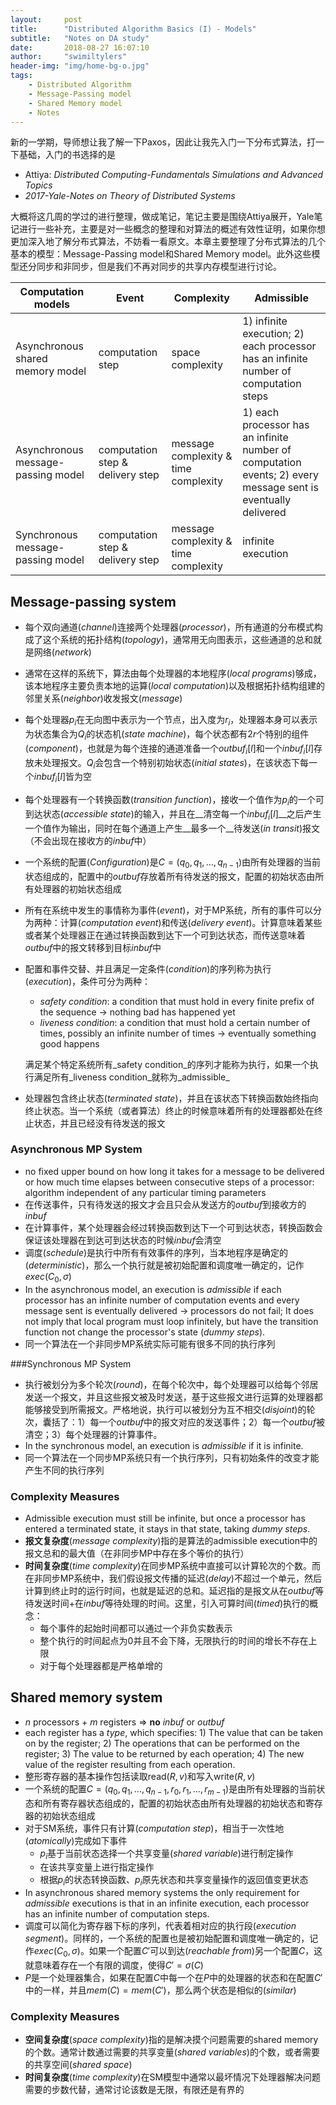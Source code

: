 ```yaml
---
layout:     post
title:      "Distributed Algorithm Basics (I) - Models"
subtitle:   "Notes on DA study"
date:       2018-08-27 16:07:10
author:     "swimiltylers"
header-img: "img/home-bg-o.jpg"
tags:
    - Distributed Algorithm
    - Message-Passing model
    - Shared Memory model
    - Notes
---
```


新的一学期，导师想让我了解一下Paxos，因此让我先入门一下分布式算法，打一下基础，入门的书选择的是

- Attiya: _Distributed Computing-Fundamentals Simulations and Advanced Topics_
- _2017-Yale-Notes on Theory of Distributed Systems_

大概将这几周的学过的进行整理，做成笔记，笔记主要是围绕Attiya展开，Yale笔记进行一些补充，主要是对一些概念的整理和对算法的概述有效性证明，如果你想更加深入地了解分布式算法，不妨看一看原文。本章主要整理了分布式算法的几个基本的模型：Message-Passing model和Shared Memory model。此外这些模型还分同步和非同步，但是我们不再对同步的共享内存模型进行讨论。

| Computation models                 | Event                            | Complexity                           | Admissible                                                   |
| ---------------------------------- | -------------------------------- | ------------------------------------ | ------------------------------------------------------------ |
| Asynchronous shared memory model   | computation step                 | space complexity                     | 1) infinite execution; 2) each processor has an infinite number of computation steps |
| Asynchronous message-passing model | computation step & delivery step | message complexity & time complexity | 1) each processor has an infinite number of computation events; 2) every message sent is eventually delivered |
| Synchronous message-passing model  | computation step & delivery step | message complexity & time complexity | infinite execution                                           |

## Message-passing system

- 每个双向通道(_channel_)连接两个处理器(_processor_)，所有通道的分布模式构成了这个系统的拓扑结构(_topology_)，通常用无向图表示，这些通道的总和就是网络(_network_)

- 通常在这样的系统下，算法由每个处理器的本地程序(_local programs_)够成，该本地程序主要负责本地的运算(_local computation_)以及根据拓扑结构组建的邻里关系(_neighbor_)收发报文(_message_)

- 每个处理器$p_i$在无向图中表示为一个节点，出入度为$r_i$，处理器本身可以表示为状态集合为$Q_i$的状态机(_state machine_)，每个状态都有$2r$个特别的组件(_component_)，也就是为每个连接的通道准备一个$outbuf_i[l]$和一个$inbuf_i[l]$存放未处理报文。$Q_i$会包含一个特别初始状态(_initial states_)，在该状态下每一个$inbuf_i[l]$皆为空

- 每个处理器有一个转换函数(_transition function_)，接收一个值作为$p_i$的一个可到达状态(_accessible state_)的输入，并且在__清空每一个$inbuf_i[l]$__之后产生一个值作为输出，同时在每个通道上产生__最多一个__待发送(_in transit_)报文（不会出现在接收方的$inbuf$中）

- 一个系统的配置(_Configuration_)是$C=\left(q_0,q_1,\dots,q_{n-1}\right)$由所有处理器的当前状态组成的，配置中的$outbuf$存放着所有待发送的报文，配置的初始状态由所有处理器的初始状态组成

- 所有在系统中发生的事情称为事件(_event_)，对于MP系统，所有的事件可以分为两种：计算(_computation event_)和传送(_delivery event_)。计算意味着某些或者某个处理器正在通过转换函数到达下一个可到达状态，而传送意味着$outbuf$中的报文转移到目标$inbuf$中

- 配置和事件交替、并且满足一定条件(_condition_)的序列称为执行(_execution_)，条件可分为两种：

  - _safety condition_: a condition that must hold in every finite prefix of the sequence $\rightarrow$ nothing bad has happened yet
  - _liveness condition_: a condition that must hold a certain number of times, possibly an infinite number of times $\rightarrow$ eventually something good happens

  满足某个特定系统所有_safety condition_的序列才能称为执行，如果一个执行满足所有_liveness condition_就称为_admissible_

- 处理器包含终止状态(_terminated state_)，并且在该状态下转换函数始终指向终止状态。当一个系统（或者算法）终止的时候意味着所有的处理器都处在终止状态，并且已经没有待发送的报文

### Asynchronous MP System

+ no fixed upper bound on how long it takes for a message to be delivered or how much time elapses between consecutive steps of a processor: algorithm independent of any particular timing parameters
+ 在传送事件，只有待发送的报文才会且只会从发送方的$outbuf$到接收方的$inbuf$
+ 在计算事件，某个处理器会经过转换函数到达下一个可到达状态，转换函数会保证该处理器在到达可到达状态的时候$inbuf$会清空
+ 调度(_schedule_)是执行中所有有效事件的序列，当本地程序是确定的(_deterministic_)，那么一个执行就是被初始配置和调度唯一确定的，记作$exec(C_0,\sigma)$
+ In the asynchronous model, an execution is _admissible_ if each processor has an infinite number of computation events and every message sent is eventually delivered $\rightarrow$ processors do not fail; It does not imply that local program must loop infinitely, but have the transition function not change the processor's state (_dummy steps_).
+ 同一个算法在一个非同步MP系统实际可能有很多不同的执行序列

###Synchronous MP System

+ 执行被划分为多个轮次(_round_)，在每个轮次中，每个处理器可以给每个邻居发送一个报文，并且这些报文被及时发送，基于这些报文进行运算的处理器都能够接受到所需报文。严格地说，执行可以被划分为互不相交(_disjoint_)的轮次，囊括了：1）每一个$outbuf$中的报文对应的发送事件；2）每一个$outbuf$被清空；3）每个处理器的计算事件。
+ In the synchronous model, an execution is _admissible_ if it is infinite.
+ 同一个算法在一个同步MP系统只有一个执行序列，只有初始条件的改变才能产生不同的执行序列

### Complexity Measures

+ Admissible execution must still be infinite, but once a processor has entered a terminated state, it stays in that state, taking _dummy steps_.
+ __报文复杂度__(_message complexity_)指的是算法的admissible execution中的报文总和的最大值（在非同步MP中存在多个等价的执行）
+ __时间复杂度__(_time complexity_)在同步MP系统中直接可以计算轮次的个数。而在非同步MP系统中，我们假设报文传播的延迟(_delay_)不超过一个单元，然后计算到终止时的运行时间，也就是延迟的总和。延迟指的是报文从在$outbuf$等待发送时间+在$inbuf$等待处理的时间。这里，引入可算时间(_timed_)执行的概念：
  + 每个事件的起始时间都可以通过一个非负实数表示
  + 整个执行的时间起点为0并且不会下降，无限执行的时间的增长不存在上限
  + 对于每个处理器都是严格单增的

## Shared memory system

+ $n$ processors + $m$ registers $\Rightarrow$ __no__ $inbuf$ or $outbuf$
+ each register has a _type_, which specifies: 1) The value that can be taken on by the register; 2) The operations that can be performed on the register; 3) The value to be returned by each operation; 4) The new value of the register resulting from each operation.
+ 整形寄存器的基本操作包括读取$\mathrm{read}\left(R,v\right)$和写入$\mathrm{write}\left(R,v\right)$
+ 一个系统的配置$C=\left(q_0,q_1,\dots,q_{n-1},r_0,r_1,\dots,r_{m-1}\right)$是由所有处理器的当前状态和所有寄存器状态组成的，配置的初始状态由所有处理器的初始状态和寄存器的初始状态组成
+ 对于SM系统，事件只有计算(_computation step_)，相当于一次性地(_atomically_)完成如下事件
  + $p_i$基于当前状态选择一个共享变量(_shared variable_)进行制定操作
  + 在该共享变量上进行指定操作
  + 根据$p_i$的状态转换函数、$p_i$原先状态和共享变量操作的返回值变更状态
+ In asynchronous shared memory systems the only requirement for _admissible_ executions is that in an infinite execution, each processor has an infinite number of computation steps.
+ 调度可以简化为寄存器下标的序列，代表着相对应的执行段(_execution segment_)。同样的，一个系统的配置也是被初始配置和调度唯一确定的，记作$exec(C_0,\sigma)$。如果一个配置$C'$可以到达(_reachable from_)另一个配置$C$，这就意味着存在一个有限的调度，使得$C'=\sigma(C)$
+ $P$是一个处理器集合，如果在配置$C$中每一个在$P$中的处理器的状态和在配置$C'$中的一样，并且$mem(C)=mem(C')$，那么两个状态是相似的(_similar_)

### Complexity Measures

+ __空间复杂度__(_space complexity_)指的是解决摸个问题需要的shared memory的个数。通常计数通过需要的共享变量(_shared variables_)的个数，或者需要的共享空间(_shared space_)
+ __时间复杂度__(_time complexity_)在SM模型中通常以最坏情况下处理器解决问题需要的步数代替，通常讨论该数是无限，有限还是有界的

